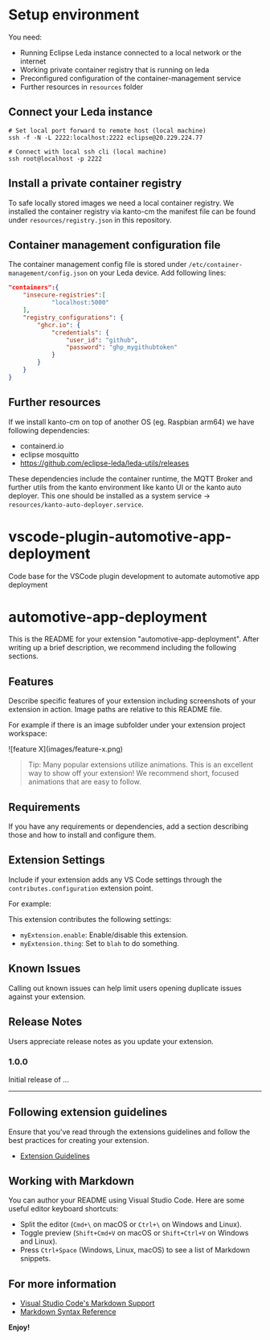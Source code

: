 # Setup environment 
You need:
- Running Eclipse Leda instance connected to a local network or the internet 
- Working private container registry that is running on leda 
- Preconfigured configuration of the container-management service
- Further resources in `resources` folder

## Connect your Leda instance

```shell
# Set local port forward to remote host (local machine)
ssh -f -N -L 2222:localhost:2222 eclipse@20.229.224.77

# Connect with local ssh cli (local machine)
ssh root@localhost -p 2222
```

## Install a private container registry 
To safe locally stored images we need a local container registry. 
We installed the container registry via kanto-cm the manifest file can be found under `resources/registry.json` in this repository. 

## Container management configuration file
The container management config file is stored under `/etc/container-management/config.json` on your Leda device. Add following lines: 

```json
"containers":{
    "insecure-registries":[
            "localhost:5000"
    ], 
    "registry_configurations": {
        "ghcr.io": {
            "credentials": {
                "user_id": "github",
                "password": "ghp_mygithubtoken"
            }
        }
    }
}   
```

## Further resources 
If we install kanto-cm on top of another OS (eg. Raspbian arm64) we have following dependencies: 
- containerd.io
- eclipse mosquitto 
- https://github.com/eclipse-leda/leda-utils/releases

These dependencies include the container runtime, the MQTT Broker and further utils from the kanto environment like kanto UI or the kanto auto deployer. This one should be installed as a system service -> `resources/kanto-auto-deployer.service`.

# vscode-plugin-automotive-app-deployment
Code base for the VSCode plugin development to automate automotive app deployment

# automotive-app-deployment 

This is the README for your extension "automotive-app-deployment". After writing up a brief description, we recommend including the following sections.

## Features

Describe specific features of your extension including screenshots of your extension in action. Image paths are relative to this README file.

For example if there is an image subfolder under your extension project workspace:

\!\[feature X\]\(images/feature-x.png\)

> Tip: Many popular extensions utilize animations. This is an excellent way to show off your extension! We recommend short, focused animations that are easy to follow.

## Requirements

If you have any requirements or dependencies, add a section describing those and how to install and configure them.

## Extension Settings

Include if your extension adds any VS Code settings through the `contributes.configuration` extension point.

For example:

This extension contributes the following settings:

* `myExtension.enable`: Enable/disable this extension.
* `myExtension.thing`: Set to `blah` to do something.

## Known Issues

Calling out known issues can help limit users opening duplicate issues against your extension.

## Release Notes

Users appreciate release notes as you update your extension.

### 1.0.0

Initial release of ...

---

## Following extension guidelines

Ensure that you've read through the extensions guidelines and follow the best practices for creating your extension.

* [Extension Guidelines](https://code.visualstudio.com/api/references/extension-guidelines)

## Working with Markdown

You can author your README using Visual Studio Code. Here are some useful editor keyboard shortcuts:

* Split the editor (`Cmd+\` on macOS or `Ctrl+\` on Windows and Linux).
* Toggle preview (`Shift+Cmd+V` on macOS or `Shift+Ctrl+V` on Windows and Linux).
* Press `Ctrl+Space` (Windows, Linux, macOS) to see a list of Markdown snippets.

## For more information

* [Visual Studio Code's Markdown Support](http://code.visualstudio.com/docs/languages/markdown)
* [Markdown Syntax Reference](https://help.github.com/articles/markdown-basics/)

**Enjoy!**

